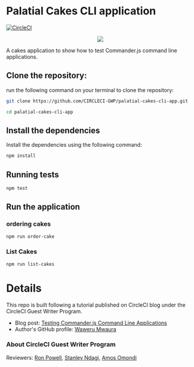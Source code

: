 # Palatial Cakes CLI application

[![CircleCI](https://circleci.com/gh/CIRCLECI-GWP/palatial-cakes-cli-app/tree/main.svg?style=svg)](https://circleci.com/gh/CIRCLECI-GWP/palatial-cakes-cli-app)

<p align="center"><img src="https://avatars3.githubusercontent.com/u/59034516"></p>

A cakes application to show how to test Commander.js command line applications.

## Clone the repository:

run the following command on your terminal to clone the repository:

```bash
git clone https://github.com/CIRCLECI-GWP/palatial-cakes-cli-app.git

cd palatial-cakes-cli-app
```

## Install the dependencies

Install the dependencies using the following command:

```bash
npm install
```

## Running tests

```bash
npm test
```

## Run the application

### ordering cakes

```bash
npm run order-cake
```

### List Cakes

```bash
npm run list-cakes
```

# Details

This repo is built following a tutorial published on CircleCI blog under the CircleCI Guest Writer Program.

- Blog post: [Testing Commander.js Command Line Applications][blog]
- Author's GitHub profile: [Waweru Mwaura][author]

### About CircleCI Guest Writer Program

Reviewers: [Ron Powell][ron], [Stanley Ndagi][stan], [Amos Omondi][amos]

[blog]: https://circleci.com/blog/testing-commander.js-command-line-applications/
[author]: https://github.com/mwaz
[ron]: https://github.com/ronpowelljr
[stan]: https://github.com/NdagiStanley
[amos]: https://github.com/amos-o
